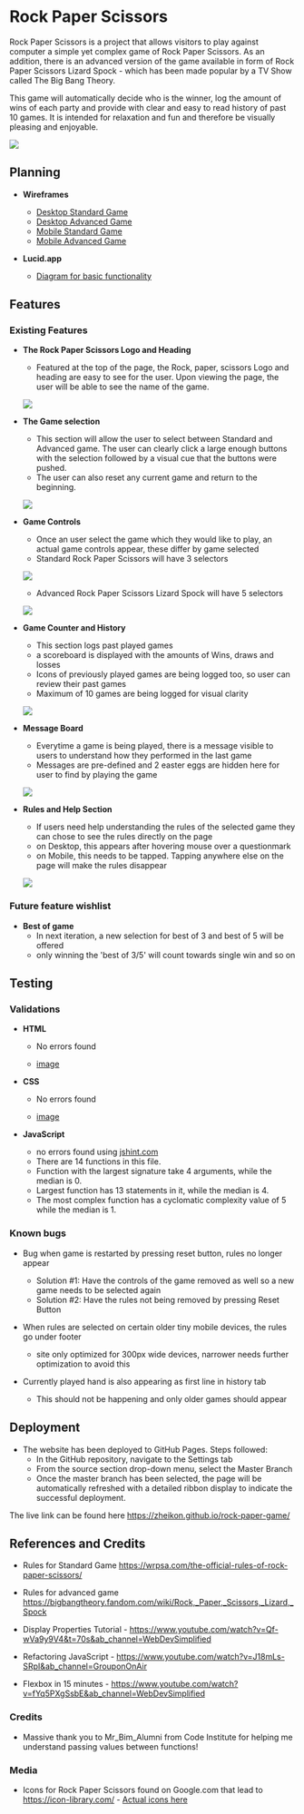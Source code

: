 # Rock Paper Scissors

Rock Paper Scissors is a project that allows visitors to play against computer a simple yet complex game of Rock Paper Scissors. As an addition, there is an advanced version of the game available in form of Rock Paper Scissors Lizard Spock - which has been made popular by a TV Show called The Big Bang Theory.

This game will automatically decide who is the winner, log the amount of wins of each party and provide with clear and easy to read history of past 10 games. It is intended for relaxation and fun and therefore be visually pleasing and enjoyable.

![](./assets/readme/amiresponsive/amiresponsive.png)

## Planning

-   **Wireframes**
    - [Desktop Standard Game](./assets/readme/wireframe/standard-game-desktop.png)
    - [Desktop Advanced Game](./assets/readme/wireframe/advanced-game-desktop.png)
    - [Mobile Standard Game](./assets/readme/wireframe/standard-game-mobile.png)
    - [Mobile Advanced Game](./assets/readme/wireframe/advanced-game-mobile.png)

-   **Lucid.app**
    - [Diagram for basic functionality](./assets/readme/wireframe/luciddiagram.png)

## Features

### Existing Features

-   **The Rock Paper Scissors Logo and Heading**
    
    -   Featured at the top of the page, the Rock, paper, scissors Logo and heading are easy to see for the user. Upon viewing the page, the user will be able to see the name of the game.

    ![](../rock-paper-game/assets/readme/features/heading.png)

-   **The Game selection**
    
    -   This section will allow the user to select between Standard and Advanced game. The user can clearly click a large enough buttons with the selection followed by a visual cue that the buttons were pushed.
    -   The user can also reset any current game and return to the beginning.

    ![](../rock-paper-game/assets/readme/features/game-selection.png)

-   **Game Controls**
    -   Once an user select the game which they would like to play, an actual game controls appear, these differ by game selected
    -   Standard Rock Paper Scissors will have 3 selectors
  
    ![](./assets/readme/features/standard-game-controlls.png)
  
    -   Advanced Rock Paper Scissors Lizard Spock will have 5 selectors
  
    ![](./assets/readme/features/advanced-game-controlls.png)

-   **Game Counter and History**
    - This section logs past played games
    - a scoreboard is displayed with the amounts of Wins, draws and losses
    - Icons of previously played games are being logged too, so user can review their past games
    - Maximum of 10 games are being logged for visual clarity
  
    ![](./assets/readme/features/game-counter-and-history.png)

-   **Message Board**
    - Everytime a game is being played, there is a message visible to users to understand how they performed in the last game
    - Messages are pre-defined and 2 easter eggs are hidden here for user to find by playing the game
  
    ![](./assets/readme/features/messageboard.png)

-   **Rules and Help Section**
    - If users need help understanding the rules of the selected game they can chose to see the rules directly on the page
    - on Desktop, this appears after hovering mouse over a questionmark
    - on Mobile, this needs to be tapped. Tapping anywhere else on the page will make the rules disappear
  
    ![](./assets/readme/features/help.png)

### Future feature wishlist

-   **Best of game**
    - In next iteration, a new selection for best of 3 and best of 5 will be offered
    - only winning the 'best of 3/5' will count towards single win and so on

## Testing

### Validations

-   **HTML**
    - No errors found
    
    - [image](./assets/readme/validation/html.png)

-   **CSS**
    - No errors found 
   
    - [image](./assets/readme/validation/css.png)

-   **JavaScript**
    - no errors found using [jshint.com](https://jshint.com/)
    - There are 14 functions in this file.
    - Function with the largest signature take 4 arguments, while the median is 0.
    - Largest function has 13 statements in it, while the median is 4.
    - The most complex function has a cyclomatic complexity value of 5 while the median is 1.

### Known bugs

- Bug when game is restarted by pressing reset button, rules no longer appear
    - Solution #1: Have the controls of the game removed as well so a new game needs to be selected again
    - Solution #2: Have the rules not being removed by pressing Reset Button

- When rules are selected on certain older tiny mobile devices, the rules go under footer
    - site only optimized for 300px wide devices, narrower needs further optimization to avoid this

- Currently played hand is also appearing as first line in history tab
    - This should not be happening and only older games should appear

## Deployment

-   The website has been deployed to GitHub Pages. Steps followed:
    - In the GitHub repository, navigate to the Settings tab
    - From the source section drop-down menu, select the Master Branch
    - Once the master branch has been selected, the page will be automatically refreshed with a detailed ribbon display to indicate the successful deployment.

The live link can be found here https://zheikon.github.io/rock-paper-game/

## References and Credits

-   Rules for Standard Game https://wrpsa.com/the-official-rules-of-rock-paper-scissors/
-   Rules for advanced game https://bigbangtheory.fandom.com/wiki/Rock,_Paper,_Scissors,_Lizard,_Spock

-   Display Properties Tutorial - https://www.youtube.com/watch?v=Qf-wVa9y9V4&t=70s&ab_channel=WebDevSimplified
-   Refactoring JavaScript - https://www.youtube.com/watch?v=J18mLs-SRpI&ab_channel=GrouponOnAir
-   Flexbox in 15 minutes - https://www.youtube.com/watch?v=fYq5PXgSsbE&ab_channel=WebDevSimplified

### Credits
-   Massive thank you to Mr_Bim_Alumni from Code Institute for helping me understand passing values between functions!

### Media
-   Icons for Rock Paper Scissors found on Google.com that lead to https://icon-library.com/ - [Actual icons here](https://icon-library.com/icon/rock-paper-scissors-icon-5.html)